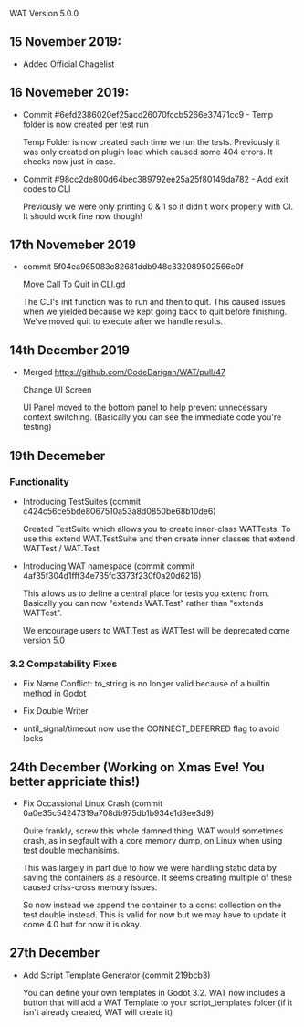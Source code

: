 WAT Version 5.0.0

## 15 November 2019:
- Added Official Chagelist

## 16 Novemeber 2019:

- Commit #6efd2386020ef25acd26070fccb5266e37471cc9 - Temp folder is now created per test run

    Temp Folder is now created each time we run the tests. Previously it
    was only created on plugin load which caused some 404 errors. It checks
    now just in case.

- Commit #98cc2de800d64bec389792ee25a25f80149da782 - Add exit codes to CLI

    Previously we were only printing 0 & 1 so it didn't work properly with CI. It should
    work fine now though!

## 17th Novemeber 2019

- commit 5f04ea965083c82681ddb948c332989502566e0f

    Move Call To Quit in CLI.gd

    The CLI's init function was to run and then to quit. This caused issues
    when we yielded because we kept going back to quit before finishing. We've
    moved quit to execute after we handle results.
    
## 14th December 2019

- Merged https://github.com/CodeDarigan/WAT/pull/47
    
    Change UI Screen
    
    UI Panel moved to the bottom panel to help prevent unnecessary context switching.
    (Basically you can see the immediate code you're testing)

## 19th Decemeber

### Functionality

- Introducing TestSuites (commit c424c56ce5bde8067510a53a8d0850be68b10de6)

    Created TestSuite which allows you to create inner-class WATTests. To use this
    extend WAT.TestSuite and then create inner classes that extend WATTest / WAT.Test

- Introducing WAT namespace (commit commit 4af35f304d1fff34e735fc3373f230f0a20d6216)

    This allows us to define a central place for tests you
    extend from. Basically you can now "extends WAT.Test"
    rather than "extends WATTest".

    We encourage users to WAT.Test as WATTest will be deprecated
    come version 5.0

### 3.2 Compatability Fixes

- Fix Name Conflict: to_string is no longer valid because of a builtin method in Godot

- Fix Double Writer

- until_signal/timeout now use the CONNECT_DEFERRED flag to avoid locks

## 24th December (Working on Xmas Eve! You better appriciate this!)

- Fix Occassional Linux Crash (commit 0a0e35c54247319a708db975db1b934e1d8ee3d9)

    Quite frankly, screw this whole damned thing. WAT would sometimes crash, as
    in segfault with a core memory dump, on Linux when using test double mechanisims.

    This was largely in part due to how we were handling static data by saving the containers
    as a resource. It seems creating multiple of these caused criss-cross memory issues.

    So now instead we append the container to a const collection on the test double instead. This
    is valid for now but we may have to update it come 4.0 but for now it is okay.

## 27th December

- Add Script Template Generator (commit  219bcb3)

    You can define your own templates in Godot 3.2. WAT now includes a button that will add
    a WAT Template to your script_templates folder (if it isn't already created, WAT will
    create it)